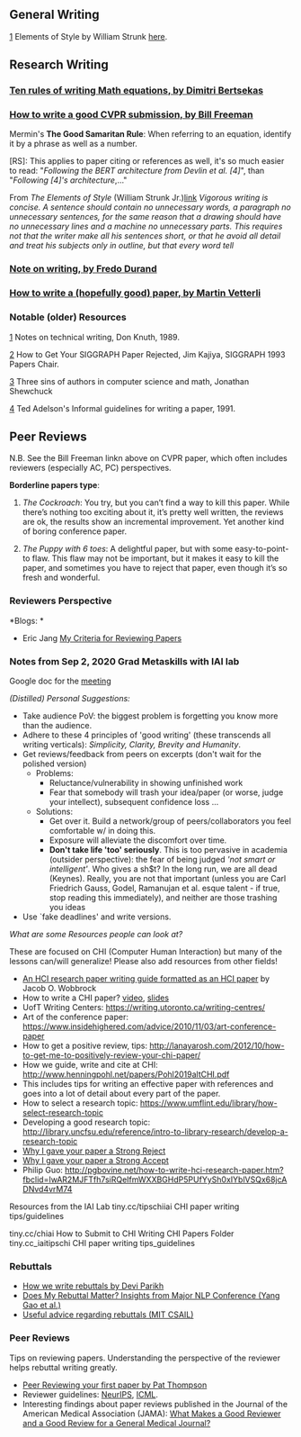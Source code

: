 ## General Writing
[1](https://www.gutenberg.org/files/37134/37134-h/37134-h.htm) Elements of Style by William Strunk [here](https://www.gutenberg.org/files/37134/37134-h/37134-h.htm).

## Research Writing

### [Ten rules of writing Math equations, by Dimitri Bertsekas](http://www.mit.edu/~dimitrib/Ten_Rules.html)

### [How to write a good CVPR submission, by Bill Freeman](https://billf.mit.edu/sites/default/files/documents/cvprPapers.pdf)

Mermin's __The Good Samaritan Rule__: When referring to an equation, identify it by a phrase as well as a number.

[RS]: This applies to paper citing or references as well, it's so much easier to read: "_Following the BERT architecture from Devlin et al. [4]_", than "_Following [4]'s architecture_,..."

From _The Elements of Style_ (William Strunk Jr.)[link](https://www.astro.ncu.edu.tw/~wchen/Courses/SciWriting/The_Elements_of_Style.pdf)
_Vigorous writing is concise. A sentence should contain no unnecessary words, a
paragraph no unnecessary sentences, for the same reason that a drawing should have no
unnecessary lines and a machine no unnecessary parts. This requires not that the writer
make all his sentences short, or that he avoid all detail and treat his subjects only in
outline, but that every word tell_

### [Note on writing, by Fredo Durand](http://people.csail.mit.edu/fredo/PUBLI/writing.pdf)

### [How to write a (hopefully good) paper, by Martin Vetterli](http://mri.beckman.uiuc.edu/resources/good_paper.pdf)

### Notable (older) Resources
[1](http://www.ai.mit.edu/courses/6.899/papers/knuthAll.pdf) Notes on technical writing, Don Knuth, 1989.

[2](http://www.siggraph.org/publications/instructions/rejected.html) How to Get Your SIGGRAPH Paper Rejected, Jim Kajiya, SIGGRAPH 1993 Papers Chair.

[3](http://www.cs.cmu.edu/~jrs/sins.html) Three sins of authors in computer science and math, Jonathan Shewchuck 

[4](http://www.ai.mit.edu/courses/6.899/papers/ted.htm) Ted Adelson's Informal guidelines for writing a paper, 1991. 


## Peer Reviews
N.B. See the Bill Freeman linkn above on CVPR paper, which often includes reviewers (especially AC, PC) perspectives.

__Borderline papers type__: 
1. _The Cockroach_: You try, but you can’t find a way to kill this paper. While there’s nothing too exciting about it, it’s pretty well written, the reviews are ok, the results show an incremental improvement. Yet another kind of boring conference paper.
 
2. _The Puppy with 6 toes_: A delightful paper, but with some easy-to-point-to flaw. This flaw may not be important, but it makes it easy to kill the paper, and sometimes you have to reject that paper, even though it’s so fresh and wonderful.

### Reviewers Perspective

*Blogs: *
- Eric Jang [My Criteria for Reviewing Papers](https://blog.evjang.com/2020/09/reviewing.html)


### Notes from Sep 2, 2020 Grad Metaskills with IAI lab

Google doc for the [meeting](https://docs.google.com/document/d/1TUqpnc2fEwoOHaz1-mvnBdUolb6ps_CexbCZt2aq9NY/edit#)

*(Distilled) Personal Suggestions:*
- Take audience PoV: the biggest problem is forgetting you know more than the audience. 
- Adhere to these 4 principles of 'good writing' (these transcends all writing verticals): *Simplicity, Clarity, Brevity and Humanity*. 
- Get reviews/feedback from peers on excerpts (don't wait for the polished version)
	- Problems: 
	    - Reluctance/vulnerability in showing unfinished work
	    - Fear that somebody will trash your idea/paper (or worse, judge your intellect), subsequent confidence loss ...   
	- Solutions: 
	    - Get over it. Build a network/group of peers/collaborators you feel comfortable w/ in doing this. 
	    - Exposure will alleviate the discomfort over time. 
	    - __Don't take life 'too' seriously__. This is too pervasive in academia (outsider perspective): the fear of being judged _'not smart or intelligent'_. Who gives a sh$t? In the long run, we are all dead (Keynes). Really, you are not that important (unless you are Carl Friedrich Gauss, Godel, Ramanujan et al. esque talent - if true, stop reading this immediately), and neither are those trashing you ideas  
- Use `fake deadlines' and write versions.

*What are some Resources people can look at?*

These are focused on CHI (Computer Human Interaction) but many of the lessons can/will generalize! Please also add resources from other fields!

- [An HCI research paper writing guide formatted as an HCI paper](http://faculty.washington.edu/wobbrock/pubs/Wobbrock-2015.pdf) by Jacob O. Wobbrock
- How to write a CHI paper? [video](https://vimeo.com/431504384), [slides](https://www.slideshare.net/mariawolters/how-to-write-a-chi-paper)  
- UofT Writing Centers: https://writing.utoronto.ca/writing-centres/
- Art of the conference paper: https://www.insidehighered.com/advice/2010/11/03/art-conference-paper
- How to get a positive review, tips: http://lanayarosh.com/2012/10/how-to-get-me-to-positively-review-your-chi-paper/
- How we guide, write and cite at CHI: http://www.henningpohl.net/papers/Pohl2019altCHI.pdf
- This includes tips for writing an effective paper with references and goes into a lot of detail about every part of the paper.
- How to select a research topic: https://www.umflint.edu/library/how-select-research-topic
- Developing a good research topic: http://library.uncfsu.edu/reference/intro-to-library-research/develop-a-research-topic
- [Why I gave your paper a Strong Reject](http://matt-welsh.blogspot.com/2016/04/why-i-gave-your-paper-strong-reject.html)
- [Why I gave your paper a Strong Accept](http://matt-welsh.blogspot.com/2016/04/why-i-gave-your-paper-strong-accept.html)
- Philip Guo: http://pgbovine.net/how-to-write-hci-research-paper.htm?fbclid=IwAR2MJFTfh7siRQeIfmWXXBGHdP5PUfYySh0xIYblVSQx68jcADNvd4vrM74

Resources from the IAI Lab
tiny.cc/tipschiiai CHI paper writing tips/guidelines

tiny.cc/chiai How to Submit to CHI
Writing CHI Papers Folder
tiny.cc_iaitipschi CHI paper writing tips_guidelines

### Rebuttals

- [How we write rebuttals by Devi Parikh](https://link.medium.com/ydpsNF59L8)
- [Does My Rebuttal Matter? Insights from  Major NLP Conference (Yang Gao et al.)](https://arxiv.org/pdf/1903.11367.pdf)
- [Useful advice regarding rebuttals (MIT CSAIL)](https://people.csail.mit.edu/fredo/rebuttal_advice.txt)

### Peer Reviews
Tips on reviewing papers. Understanding the perspective of the reviewer helps rebuttal writing greatly.

- [Peer Reviewing your first paper by Pat Thompson](https://patthomson.net/2019/10/14/reviewing-your-first-paper/)
- Reviewer guidelines: [NeurIPS](https://nips.cc/Conferences/2019/PaperInformation/ReviewerGuidelines), [ICML](https://icml.cc/Conferences/2020/ReviewerGuidelines).
- Interesting findings about paper reviews published in the Journal of the American Medical Association (JAMA): [What Makes a Good Reviewer and a Good Review for a General Medical Journal?](https://jamanetwork.com/journals/jama/fullarticle/187762)



